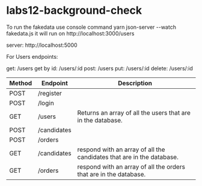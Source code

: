 # labs12-background-check

To run the fakedata use console command yarn json-server --watch fakedata.js it will run on http://localhost:3000/users

server: http://localhost:5000

For Users endpoints:

get: /users
get by id: /users/:id
post: /users
put: /users/:id
delete: /users/:id

| Method | Endpoint      |        Description                                                                                                                                                     |
| ------ | ------------- | ------------------------------------------------------------------------------------------------------------------------------------------------------------------------------------------------------------------------------------------------------------------------------------------- |
| POST   | /register  |                                                                                                                                                  |
| POST   | /login     | |
| GET    | /users     | Returns an array of all the users that are in the database.            |
| POST   | /candidates|                                                                                                                                                 |
| POST   | /orders    |   |
| GET    | /candidates| respond with an array of all the candidates that are in the database.            |
| GET    | /orders    | respond with an array of all the orders that are in the database.            |
